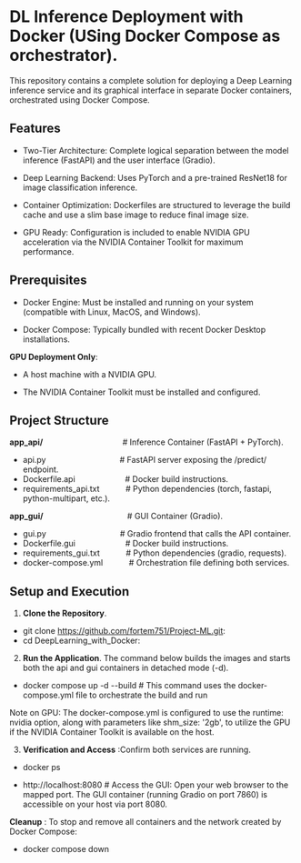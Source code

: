 # DL Inference Deployment with Docker (USing Docker Compose as orchestrator).

This repository contains a complete solution for deploying a Deep Learning inference service and its graphical interface in separate Docker containers, orchestrated using Docker Compose.

## Features

- Two-Tier Architecture: Complete logical separation between the model inference (FastAPI) and the user interface (Gradio).

- Deep Learning Backend: Uses PyTorch and a pre-trained ResNet18 for image classification inference.

- Container Optimization: Dockerfiles are structured to leverage the build cache and use a slim base image to reduce final image size.

- GPU Ready: Configuration is included to enable NVIDIA GPU acceleration via the NVIDIA Container Toolkit for maximum performance.

## Prerequisites

- Docker Engine: Must be installed and running on your system (compatible with Linux, MacOS, and Windows).

- Docker Compose: Typically bundled with recent Docker Desktop installations.

**GPU Deployment Only**:

- A host machine with a NVIDIA GPU.

- The NVIDIA Container Toolkit must be installed and configured.

## Project Structure

**app_api/**&emsp;&emsp;&emsp;&emsp;&emsp;&emsp;&emsp;&emsp;&emsp;&emsp;# Inference Container (FastAPI + PyTorch).
- api.py&emsp;&emsp;&emsp;&emsp;&emsp;&emsp;&emsp;&emsp;&emsp;                       # FastAPI server exposing the /predict/ endpoint.
- Dockerfile.api&emsp;&emsp;&emsp;&emsp;&emsp;&emsp;               # Docker build instructions.
- requirements_api.txt&emsp;&emsp;&emsp;         # Python dependencies (torch, fastapi, python-multipart, etc.).

**app_gui/**&emsp;&emsp;&emsp;&emsp;&emsp;&emsp;&emsp;&emsp; &emsp;&emsp;                  # GUI Container (Gradio).
- gui.py&emsp;&emsp;&emsp;&emsp;&emsp;&emsp;&emsp;&emsp;&emsp;                       # Gradio frontend that calls the API container.
- Dockerfile.gui&emsp;&emsp;&emsp;&emsp;&emsp;&emsp;               # Docker build instructions.
- requirements_gui.txt&emsp;&emsp;&emsp;         # Python dependencies (gradio, requests).
- docker-compose.yml&emsp;&emsp;&emsp;           # Orchestration file defining both services.

## Setup and Execution
1. **Clone the Repository**.

- git clone https://github.com/fortem751/Project-ML.git:
- cd DeepLearning_with_Docker:

2. **Run the Application**.
The command below builds the images and starts both the api and gui containers in detached mode (-d).

- docker compose up -d --build # This command uses the docker-compose.yml file to orchestrate the build and run

Note on GPU: The docker-compose.yml is configured to use the runtime: nvidia option, along with parameters like shm_size: '2gb', to utilize the GPU if the NVIDIA Container Toolkit is available on the host.

3. **Verification and Access** :Confirm both services are running.

- docker ps

- http://localhost:8080 # Access the GUI: Open your web browser to the mapped port. The GUI container (running Gradio on port 7860) is accessible on your host via port 8080.

**Cleanup** : To stop and remove all containers and the network created by Docker Compose:

- docker compose down